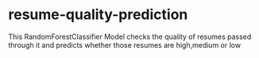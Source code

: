 # resume-quality-prediction
This RandomForestClassifier Model checks the quality of resumes passed through it and predicts whether those resumes are high,medium or low
